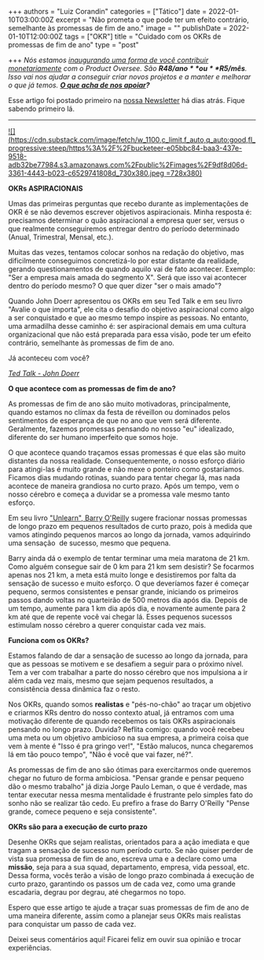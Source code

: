 +++
authors = "Luiz Corandin"
categories = ["Tático"]
date = 2022-01-10T03:00:00Z
excerpt = "Não prometa o que pode ter um efeito contrário, semelhante às promessas de fim de ano."
image = ""
publishDate = 2022-01-10T12:00:00Z
tags = ["OKR"]
title = "Cuidado com os OKRs de promessas de fim de ano"
type = "post"

+++
_Nós estamos_ [_inaugurando uma forma de você contribuir monetariamente_](https://pmletter.substack.com/subscribe?) _com o Product Oversee. São **R$48/ano** ou **R$5/mês**. Isso vai nos ajudar a conseguir criar novos projetos e a manter e melhorar o que já temos._ [**_O que acha de nos apoiar_**](https://productoversee.com/apoie/)**_?_**

Esse artigo foi postado primeiro na [nossa Newsletter](https://productoversee.com/newsletter/) há dias atrás. Fique sabendo primeiro lá.

***

[![](https://cdn.substack.com/image/fetch/w_1100,c_limit,f_auto,q_auto:good,fl_progressive:steep/https%3A%2F%2Fbucketeer-e05bbc84-baa3-437e-9518-adb32be77984.s3.amazonaws.com%2Fpublic%2Fimages%2F9df8d06d-3361-4443-b023-c6529741808d_730x380.jpeg =728x380)](https://cdn.substack.com/image/fetch/f_auto,q_auto:good,fl_progressive:steep/https%3A%2F%2Fbucketeer-e05bbc84-baa3-437e-9518-adb32be77984.s3.amazonaws.com%2Fpublic%2Fimages%2F9df8d06d-3361-4443-b023-c6529741808d_730x380.jpeg)

**OKRs ASPIRACIONAIS**

Umas das primeiras perguntas que recebo durante as implementações de OKR é se não devemos escrever objetivos aspiracionais. Minha resposta é: precisamos determinar o quão aspiracional a empresa quer ser, versus o que realmente conseguiremos entregar dentro do período determinado (Anual, Trimestral, Mensal, etc.).

Muitas das vezes, tentamos colocar sonhos na redação do objetivo, mas dificilmente conseguimos concretizá-lo por estar distante da realidade, gerando questionamentos de quando aquilo vai de fato acontecer. Exemplo: "Ser a empresa mais amada do segmento X". Será que isso vai acontecer dentro do período mesmo? O que quer dizer "ser o mais amado"?

Quando John Doerr apresentou os OKRs em seu Ted Talk e em seu livro "Avalie o que importa", ele cita o desafio do objetivo aspiracional como algo a ser conquistado e que ao mesmo tempo inspire as pessoas. No entanto, uma armadilha desse caminho é: ser aspiracional demais em uma cultura organizacional que não está preparada para essa visão, pode ter um efeito contrário, semelhante às promessas de fim de ano.

Já aconteceu com você?

[_Ted Talk - John Doerr_](https://www.ted.com/talks/john_doerr_why_the_secret_to_success_is_setting_the_right_goals?language=pt-br)

**O que acontece com as promessas de fim de ano?**

As promessas de fim de ano são muito motivadoras, principalmente, quando estamos no clímax da festa de réveillon ou dominados pelos sentimentos de esperança de que no ano que vem será diferente. Geralmente, fazemos promessas pensando no nosso "eu" idealizado, diferente do ser humano imperfeito que somos hoje.

O que acontece quando traçamos essas promessas é que elas são muito distantes da nossa realidade. Consequentemente, o nosso esforço diário para atingi-las é muito grande e não mexe o ponteiro como gostaríamos. Ficamos dias mudando rotinas, suando para tentar chegar lá, mas nada acontece de maneira grandiosa no curto prazo. Após um tempo, vem o nosso cérebro e começa a duvidar se a promessa vale mesmo tanto esforço.

Em seu livro ["Unlearn", Barry O'Reilly](https://www.amazon.com.br/Unlearn-Success-Achieve-Extraordinary-Results/dp/1260143015) sugere fracionar nossas promessas de longo prazo em pequenos resultados de curto prazo, pois à medida que vamos atingindo pequenos marcos ao longo da jornada, vamos adquirindo uma sensação  de sucesso, mesmo que pequena.

Barry ainda dá o exemplo de tentar terminar uma meia maratona de 21 km. Como alguém consegue sair de 0 km para 21 km sem desistir? Se focarmos apenas nos 21 km, a meta está muito longe e desistiremos por falta da sensação de sucesso e muito esforço. O que deveríamos fazer é começar pequeno, sermos consistentes e pensar grande, iniciando os primeiros passos dando voltas no quarteirão de 500 metros dia após dia. Depois de um tempo, aumente para 1 km dia após dia, e novamente aumente para 2 km até que de repente você vai chegar lá. Esses pequenos sucessos estimulam nosso cérebro a querer conquistar cada vez mais.

**Funciona com os OKRs?**

Estamos falando de dar a sensação de sucesso ao longo da jornada, para que as pessoas se motivem e se desafiem a seguir para o próximo nível. Tem a ver com trabalhar a parte do nosso cérebro que nos impulsiona a ir além cada vez mais, mesmo que sejam pequenos resultados, a consistência dessa dinâmica faz o resto.

Nos OKRs, quando somos **realistas** e "pés-no-chão" ao traçar um objetivo e criarmos KRs dentro do nosso contexto atual, já entramos com uma motivação diferente de quando recebemos os tais OKRs aspiracionais pensando no longo prazo. Duvida? Reflita comigo: quando você recebeu uma meta ou um objetivo ambicioso na sua empresa, a primeira coisa que vem à mente é "Isso é pra gringo ver!", "Estão malucos, nunca chegaremos lá em tão pouco tempo", "Não é você que vai fazer, né?".

As promessas de fim de ano são ótimas para exercitarmos onde queremos chegar no futuro de forma ambiciosa. "Pensar grande e pensar pequeno dão o mesmo trabalho" já dizia Jorge Paulo Leman, o que é verdade, mas tentar executar nessa mesma mentalidade é frustrante pelo simples fato do sonho não se realizar tão cedo. Eu prefiro a frase do Barry O'Reilly "Pense grande, comece pequeno e seja consistente".

**OKRs são para a execução de curto prazo**

Desenhe OKRs que sejam realistas, orientados para a ação imediata e que tragam a sensação de sucesso num período curto. Se não quiser perder de vista sua promessa de fim de ano, escreva uma e a declare como uma **missão**, seja para a sua squad, departamento, empresa, vida pessoal, etc. Dessa forma, vocês terão a visão de longo prazo combinada á execução de curto prazo, garantindo os passos um de cada vez, como uma grande escadaria, degrau por degrau, até chegarmos no topo.

Espero que esse artigo te ajude a traçar suas promessas de fim de ano de uma maneira diferente, assim como a planejar seus OKRs mais realistas para conquistar um passo de cada vez.

Deixei seus comentários aqui! Ficarei feliz em ouvir sua opinião e trocar experiências.
